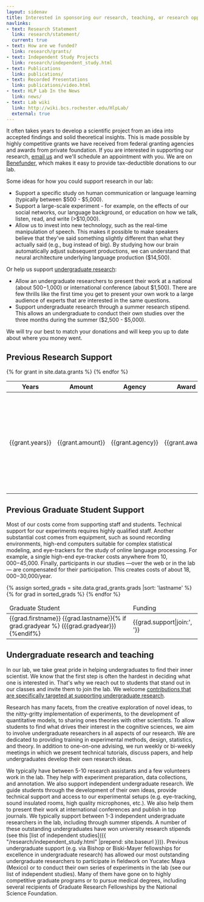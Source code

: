 ```yaml
---
layout: sidenav
title: Interested in sponsoring our research, teaching, or research opportunities for undergraduates?
navlinks:
- text: Research Statement
  link: research/statement/
  current: true
- text: How are we funded?
  link: research/grants/
- text: Independent Study Projects
  link: research/independent_study.html
- text: Publications
  link: publications/
- text: Recorded Presentations
  link: publications/video.html
- text: HLP Lab In the News
  link: news/
- text: Lab wiki
  link: http://wiki.bcs.rochester.edu/HlpLab/
  external: true
---
```


It often takes years to develop a scientific project from an idea into accepted findings and solid theoretical insights. This is made possible by highly competitive grants we have received from federal granting agencies and awards from private foundation. If you are interested in supporting our research, [email us](mailto:jaegerlab@mail.bcs.rochester.edu) and we'll schedule an appointment with you. We are on [Benefunder](http://benefunder.org/causes/47/florian-jaeger), which makes it easy to provide tax-deductible donations to our lab.

Some ideas for how you could support research in our lab:

  * Support a specific study on human communication or language learning (typically between $500 - $5,000).
  * Support a large-scale experiment - for example, on the effects of our social networks, our language background, or education on how we talk, listen, read, and write (>$10,000).
  * Allow us to invest into new technology, such as the real-time manipulation of speech. This makes it possible to make speakers believe that they've said something slightly different than what they actually said (e.g., bug instead of big). By studying how our brain automatically adjust subsequent productions, we can understand that neural architecture underlying language production ($14,500).

Or help us support [undergraduate research](#ugrad):

  * Allow an undergraduate researchers to present their work at a national (about $500-$1,000) or international conference (about $1,500). There are few thrills like the first time you get to present your own work to a large audience of experts that are interested in the same questions.
  * Support undergraduate research through a summer research stipend. This allows an undergraduate to conduct their own studies over the three months during the summer ($2,500 - $5,000).

  We will try our best to match your donations and will keep you up to date about where you money went.

## Previous Research Support

<table id="funded">
  <thead>
    <tr><th>Years</th><th>Amount</th><th>Agency</th><th>Award</th><th>Title</th><th>Co-PIs</th></tr>
  </thead>
  <tbody>
    {% for grant in site.data.grants %}
    <tr>
      <td>{{grant.years}}</td>
      <td>{{grant.amount}}</td>
      <td>{{grant.agency}}</td>
      <td>{{grant.award}}</td>
      <td>{{grant.description}} {% if grant.link %}[<a href="{{grant.link}}">Summary</a>]{% endif %}</td>
      <td>{% for copi in grant.copis %}
        {% if copi.link %}<a href="{{copi.link}}">{% endif %}{{copi.name}}{% if copi.link %}</a>{% endif %}
        {% if copi.affiliation %}({{copi.affiliation}}){% endif %}
        {% unless forloop.last %},{% endunless %}
        {% endfor %}
      </td>
    </tr>
    {% endfor %}
  </tbody>
</table>

## Previous Graduate Student Support

Most of our costs come from supporting staff and students. Technical support for our experiments requires highly qualified staff. Another substantial cost comes from equipment, such as sound recording environments, high-end computers suitable for complex statistical modeling, and eye-trackers for the study of online language processing. For example, a single high-end eye-tracker costs anywhere from $10,000-$45,000. Finally, participants in our studies &mdash;over the web or in the lab&mdash; are compensated for their participation. This creates costs of about $18,000-$30,000/year.

<table id="gradfund">
  <thead>
    <tr><td>Graduate Student</td><td>Funding</td></tr>
  </thead>
  <tbody>
    {% assign sorted_grads = site.data.grad_grants.grads |sort: 'lastname' %}
    {% for grad in sorted_grads %}
    <tr>
      <td>{{grad.firstname}} {{grad.lastname}}{% if grad.gradyear %} ({{grad.gradyear}}){%endif%}</td>
      <td>{{grad.support|join:', '}}</td>
    </tr>
    {% endfor %}
  </tbody>
</table>

## Undergraduate research and teaching
In our lab, we take great pride in helping undergraduates to find their inner scientist. We know that the first step is often the hardest in deciding what one is interested in. That's why we reach out to students that stand out in our classes and invite them to join the lab. We welcome [contributions that are specifically targeted at supporting undergraduate research](mailto:jaegerlab@mail.bcs.rochester.edu).

Research has many facets, from the creative exploration of novel ideas, to the nitty-gritty implementation of experiments, to the development of quantitative models, to sharing ones theories with other scientists. To allow students to find what drives their interest in the cognitive sciences, we aim to involve undergraduate researchers in all aspects of our research. We are dedicated to providing training in experimental methods, design, statistics, and theory. In addition to one-on-one advising, we run weekly or bi-weekly meetings in which we present technical tutorials, discuss papers, and help undergraduates develop their own research ideas.

We typically have between 5-10 research assistants and a few volunteers work in the lab. They help with experiment preparation, data collections, and annotation. We also support independent undergraduate research. We guide students through the development of their own ideas, provide technical support and access to our experimental setups (e.g. eye-tracking, sound insulated rooms, high quality microphones, etc.). We also help them to present their work at international conferences and publish in top journals. We typically support between 1-3 independent undergraduate researchers in the lab, including through summer stipends. A number of these outstanding undergraduates have won university research stipends (see this [list of independent studies]({{ "/research/independent_study.html" |prepend: site.baseurl }})). Previous undergraduate support (e.g. via Bishop or Biski-Mayer fellowships for excellence in undergraduate research) has allowed our most outstanding undergraduate researchers to participate in fieldwork on Yucatec Maya (Mexico) or to conduct their own series of experiments in the lab (see our list of independent studies). Many of them have gone on to highly competitive graduate programs or to pursue medical degrees, including several recipients of Graduate Research Fellowships by the National Science Foundation.
